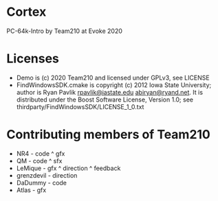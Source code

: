 # Cortex
PC-64k-Intro by Team210 at Evoke 2020

# Licenses
- Demo is (c) 2020 Team210 and licensed under GPLv3, see LICENSE
- FindWindowsSDK.cmake is copyright (c) 2012 Iowa State University; author is Ryan Pavlik <rpavlik@iastate.edu> <abiryan@ryand.net>. It is distributed under the Boost Software License, Version 1.0; see thirdparty/FindWindowsSDK/LICENSE_1_0.txt

# Contributing members of Team210
- NR4 - code ^ gfx
- QM - code ^ sfx
- LeMique - gfx ^ direction ^ feedback
- grenzdevil - direction
- DaDummy - code
- Atlas - gfx
